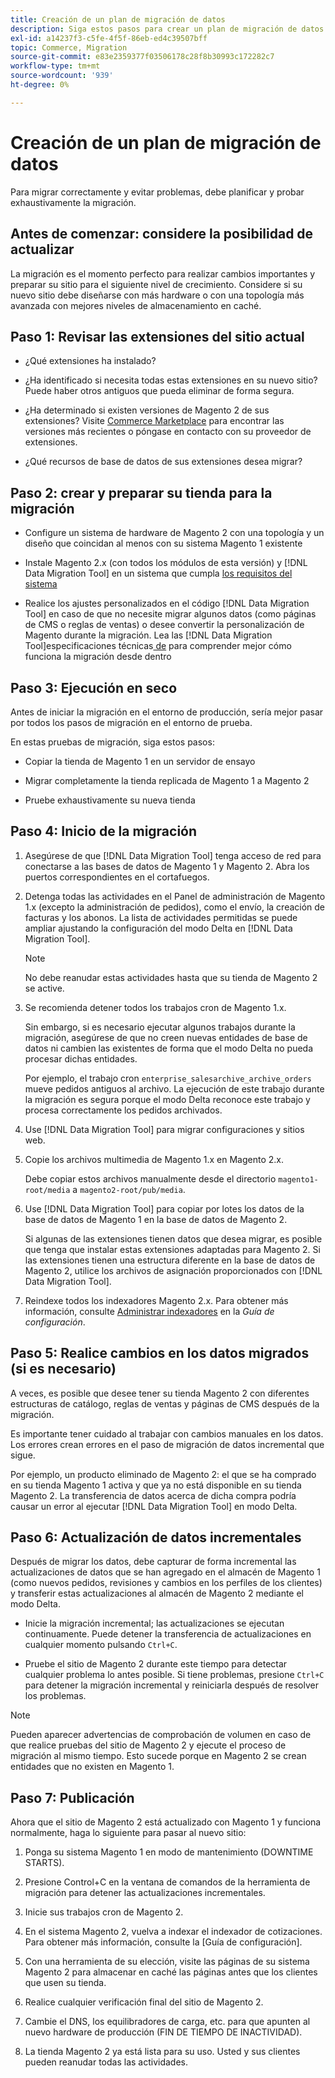 ```yaml
---
title: Creación de un plan de migración de datos
description: Siga estos pasos para crear un plan de migración de datos para garantizar una actualización correcta de Magento 1 a Magento 2.
exl-id: a14237f3-c5fe-4f5f-86eb-ed4c39507bff
topic: Commerce, Migration
source-git-commit: e83e2359377f03506178c28f8b30993c172282c7
workflow-type: tm+mt
source-wordcount: '939'
ht-degree: 0%

---
```


# Creación de un plan de migración de datos

Para migrar correctamente y evitar problemas, debe planificar y probar exhaustivamente la migración.

## Antes de comenzar: considere la posibilidad de actualizar

La migración es el momento perfecto para realizar cambios importantes y preparar su sitio para el siguiente nivel de crecimiento. Considere si su nuevo sitio debe diseñarse con más hardware o con una topología más avanzada con mejores niveles de almacenamiento en caché.

## Paso 1: Revisar las extensiones del sitio actual

* ¿Qué extensiones ha instalado?

* ¿Ha identificado si necesita todas estas extensiones en su nuevo sitio? Puede haber otros antiguos que pueda eliminar de forma segura.

* ¿Ha determinado si existen versiones de Magento 2 de sus extensiones? Visite [Commerce Marketplace] para encontrar las versiones más recientes o póngase en contacto con su proveedor de extensiones.

* ¿Qué recursos de base de datos de sus extensiones desea migrar?

## Paso 2: crear y preparar su tienda para la migración

* Configure un sistema de hardware de Magento 2 con una topología y un diseño que coincidan al menos con su sistema Magento 1 existente

* Instale Magento 2.x (con todos los módulos de esta versión) y [!DNL Data Migration Tool] en un sistema que cumpla [los requisitos del sistema](../../installation/system-requirements.md)

* Realice los ajustes personalizados en el código [!DNL Data Migration Tool] en caso de que no necesite migrar algunos datos (como páginas de CMS o reglas de ventas) o desee convertir la personalización de Magento durante la migración. Lea las [!DNL Data Migration Tool]especificaciones técnicas[&#x200B; de &#x200B;](technical-specification.md) para comprender mejor cómo funciona la migración desde dentro

## Paso 3: Ejecución en seco

Antes de iniciar la migración en el entorno de producción, sería mejor pasar por todos los pasos de migración en el entorno de prueba.

En estas pruebas de migración, siga estos pasos:

* Copiar la tienda de Magento 1 en un servidor de ensayo

* Migrar completamente la tienda replicada de Magento 1 a Magento 2

* Pruebe exhaustivamente su nueva tienda

## Paso 4: Inicio de la migración

1. Asegúrese de que [!DNL Data Migration Tool] tenga acceso de red para conectarse a las bases de datos de Magento 1 y Magento 2. Abra los puertos correspondientes en el cortafuegos.

1. Detenga todas las actividades en el Panel de administración de Magento 1.x (excepto la administración de pedidos), como el envío, la creación de facturas y los abonos. La lista de actividades permitidas se puede ampliar ajustando la configuración del modo Delta en [!DNL Data Migration Tool].

   >[!NOTE]
   >
   >No debe reanudar estas actividades hasta que su tienda de Magento 2 se active.

1. Se recomienda detener todos los trabajos cron de Magento 1.x.

   Sin embargo, si es necesario ejecutar algunos trabajos durante la migración, asegúrese de que no creen nuevas entidades de base de datos ni cambien las existentes de forma que el modo Delta no pueda procesar dichas entidades.

   Por ejemplo, el trabajo cron `enterprise_salesarchive_archive_orders` mueve pedidos antiguos al archivo. La ejecución de este trabajo durante la migración es segura porque el modo Delta reconoce este trabajo y procesa correctamente los pedidos archivados.

1. Use [!DNL Data Migration Tool] para migrar configuraciones y sitios web.

1. Copie los archivos multimedia de Magento 1.x en Magento 2.x.

   Debe copiar estos archivos manualmente desde el directorio `magento1-root/media` a `magento2-root/pub/media`.

1. Use [!DNL Data Migration Tool] para copiar por lotes los datos de la base de datos de Magento 1 en la base de datos de Magento 2.

   Si algunas de las extensiones tienen datos que desea migrar, es posible que tenga que instalar estas extensiones adaptadas para Magento 2. Si las extensiones tienen una estructura diferente en la base de datos de Magento 2, utilice los archivos de asignación proporcionados con [!DNL Data Migration Tool].

1. Reindexe todos los indexadores Magento 2.x. Para obtener más información, consulte [Administrar indexadores](../../configuration/cli/manage-indexers.md) en la _Guía de configuración_.

## Paso 5: Realice cambios en los datos migrados (si es necesario)

A veces, es posible que desee tener su tienda Magento 2 con diferentes estructuras de catálogo, reglas de ventas y páginas de CMS después de la migración.

Es importante tener cuidado al trabajar con cambios manuales en los datos. Los errores crean errores en el paso de migración de datos incremental que sigue.

Por ejemplo, un producto eliminado de Magento 2: el que se ha comprado en su tienda Magento 1 activa y que ya no está disponible en su tienda Magento 2. La transferencia de datos acerca de dicha compra podría causar un error al ejecutar [!DNL Data Migration Tool] en modo Delta.

## Paso 6: Actualización de datos incrementales

Después de migrar los datos, debe capturar de forma incremental las actualizaciones de datos que se han agregado en el almacén de Magento 1 (como nuevos pedidos, revisiones y cambios en los perfiles de los clientes) y transferir estas actualizaciones al almacén de Magento 2 mediante el modo Delta.

* Inicie la migración incremental; las actualizaciones se ejecutan continuamente. Puede detener la transferencia de actualizaciones en cualquier momento pulsando `Ctrl+C`.

* Pruebe el sitio de Magento 2 durante este tiempo para detectar cualquier problema lo antes posible. Si tiene problemas, presione `Ctrl+C` para detener la migración incremental y reiniciarla después de resolver los problemas.

>[!NOTE]
>
>Pueden aparecer advertencias de comprobación de volumen en caso de que realice pruebas del sitio de Magento 2 y ejecute el proceso de migración al mismo tiempo. Esto sucede porque en Magento 2 se crean entidades que no existen en Magento 1.

## Paso 7: Publicación

Ahora que el sitio de Magento 2 está actualizado con Magento 1 y funciona normalmente, haga lo siguiente para pasar al nuevo sitio:

1. Ponga su sistema Magento 1 en modo de mantenimiento (DOWNTIME STARTS).

1. Presione Control+C en la ventana de comandos de la herramienta de migración para detener las actualizaciones incrementales.

1. Inicie sus trabajos cron de Magento 2.

1. En el sistema Magento 2, vuelva a indexar el indexador de cotizaciones. Para obtener más información, consulte la [Guía de configuración].

1. Con una herramienta de su elección, visite las páginas de su sistema Magento 2 para almacenar en caché las páginas antes que los clientes que usen su tienda.

1. Realice cualquier verificación final del sitio de Magento 2.

1. Cambie el DNS, los equilibradores de carga, etc. para que apunten al nuevo hardware de producción (FIN DE TIEMPO DE INACTIVIDAD).

1. La tienda Magento 2 ya está lista para su uso. Usted y sus clientes pueden reanudar todas las actividades.

<!-- LINK ADDRESSES -->

[Commerce Marketplace]: https://marketplace.magento.com

